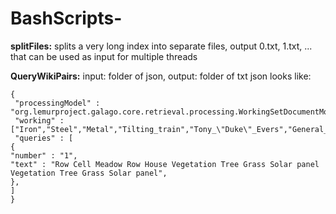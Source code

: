 # BashScripts-

**splitFiles:** splits a very long index into separate files, output 0.txt, 1.txt, ... that can be used as input for multiple threads

**QueryWikiPairs:** input: folder of json, output: folder of txt 
json looks like: 
```
{
 "processingModel" : "org.lemurproject.galago.core.retrieval.processing.WorkingSetDocumentModel", 
 "working" : ["Iron","Steel","Metal","Tilting_train","Tony_\"Duke\"_Evers","General_Steel_Industries","Train","Horse_trainer","Rolling_stock","Welding","Steel","Southeastern_(train_operating_company)","Tube_Alloys","Steelmaking","Steel","Locomotive","Hovertrain","Structural_steel","Train_robbery","Train"],
 "queries" : [
{
"number" : "1",
"text" : "Row Cell Meadow Row House Vegetation Tree Grass Solar panel Vegetation Tree Grass Solar panel",
},
]
}
```

